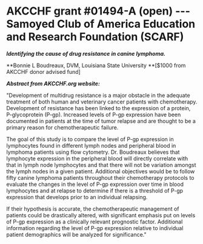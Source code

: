 
AKCCHF grant \#01494-A (open) ---  Samoyed Club of America Education and Research Foundation (SCARF)
===================================================================================================

***Identifying the cause of drug resistance in canine lymphoma.***

**Bonnie L Boudreaux, DVM, Louisiana State University **\[\$1000 from
AKCCHF donor advised fund\]

***Abstract from AKCCHF.org website:***

"Development of multidrug resistance is a major obstacle in the adequate
treatment of both human and veterinary cancer patients with
chemotherapy. Development of resistance has been linked to the
expression of a protein, P-glycoprotein (P-gp). Increased levels of P-gp
expression have been documented in patients at the time of tumor relapse
and are thought to be a primary reason for chemotherapeutic failure.

The goal of this study is to compare the level of P-gp expression in
lymphocytes found in different lymph nodes and peripheral blood in
lymphoma patients using flow cytometry. Dr. Boudreaux believes that
lymphocyte expression in the peripheral blood will directly correlate
with that in lymph node lymphocytes and that there will not be variation
amongst the lymph nodes in a given patient. Additional objectives would
be to follow fifty canine lymphoma patients throughout their
chemotherapy protocols to evaluate the changes in the level of P-gp
expression over time in blood lymphocytes and at relapse to determine if
there is a threshold of P-gp expression that develops prior to an
individual relapsing.

If their hypothesis is accurate, the chemotherapeutic management of
patients could be drastically altered, with significant emphasis put on
levels of P-gp expression as a clinically relevant prognostic factor.
Additional information regarding the level of P-gp expression relative
to individual patient demographics will be analyzed for significance."
